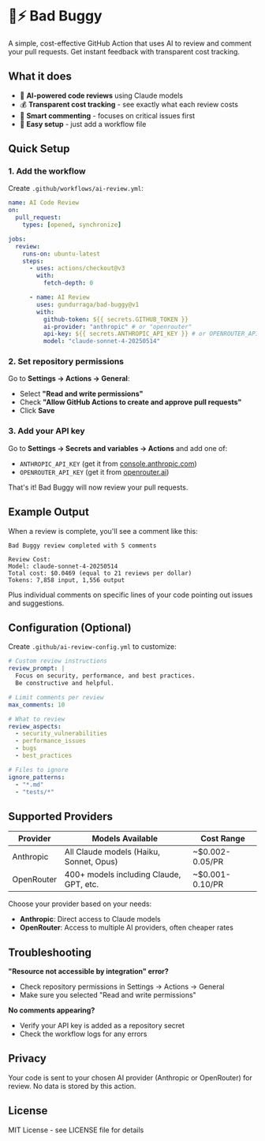 # 🐰⚡ Bad Buggy

A simple, cost-effective GitHub Action that uses AI to review and comment your pull requests. Get instant feedback with transparent cost tracking.

## What it does

- 🤖 **AI-powered code reviews** using Claude models
- 💰 **Transparent cost tracking** - see exactly what each review costs
- 🎯 **Smart commenting** - focuses on critical issues first
- 🔧 **Easy setup** - just add a workflow file

## Quick Setup

### 1. Add the workflow

Create `.github/workflows/ai-review.yml`:

```yaml
name: AI Code Review
on:
  pull_request:
    types: [opened, synchronize]

jobs:
  review:
    runs-on: ubuntu-latest
    steps:
      - uses: actions/checkout@v3
        with:
          fetch-depth: 0

      - name: AI Review
        uses: gundurraga/bad-buggy@v1
        with:
          github-token: ${{ secrets.GITHUB_TOKEN }}
          ai-provider: "anthropic" # or "openrouter"
          api-key: ${{ secrets.ANTHROPIC_API_KEY }} # or OPENROUTER_API_KEY
          model: "claude-sonnet-4-20250514"
```

### 2. Set repository permissions

Go to **Settings → Actions → General**:

- Select **"Read and write permissions"**
- Check **"Allow GitHub Actions to create and approve pull requests"**
- Click **Save**

### 3. Add your API key

Go to **Settings → Secrets and variables → Actions** and add one of:

- `ANTHROPIC_API_KEY` (get it from [console.anthropic.com](https://console.anthropic.com))
- `OPENROUTER_API_KEY` (get it from [openrouter.ai](https://openrouter.ai))

That's it! Bad Buggy will now review your pull requests.

## Example Output

When a review is complete, you'll see a comment like this:

```
Bad Buggy review completed with 5 comments

Review Cost:
Model: claude-sonnet-4-20250514
Total cost: $0.0469 (equal to 21 reviews per dollar)
Tokens: 7,858 input, 1,556 output
```

Plus individual comments on specific lines of your code pointing out issues and suggestions.

## Configuration (Optional)

Create `.github/ai-review-config.yml` to customize:

```yaml
# Custom review instructions
review_prompt: |
  Focus on security, performance, and best practices.
  Be constructive and helpful.

# Limit comments per review
max_comments: 10

# What to review
review_aspects:
  - security_vulnerabilities
  - performance_issues
  - bugs
  - best_practices

# Files to ignore
ignore_patterns:
  - "*.md"
  - "tests/*"
```

## Supported Providers

| Provider   | Models Available                        | Cost Range      |
| ---------- | --------------------------------------- | --------------- |
| Anthropic  | All Claude models (Haiku, Sonnet, Opus) | ~$0.002-0.05/PR |
| OpenRouter | 400+ models including Claude, GPT, etc. | ~$0.001-0.10/PR |

Choose your provider based on your needs:

- **Anthropic**: Direct access to Claude models
- **OpenRouter**: Access to multiple AI providers, often cheaper rates

## Troubleshooting

**"Resource not accessible by integration" error?**

- Check repository permissions in Settings → Actions → General
- Make sure you selected "Read and write permissions"

**No comments appearing?**

- Verify your API key is added as a repository secret
- Check the workflow logs for any errors

## Privacy

Your code is sent to your chosen AI provider (Anthropic or OpenRouter) for review. No data is stored by this action.

## License

MIT License - see LICENSE file for details
